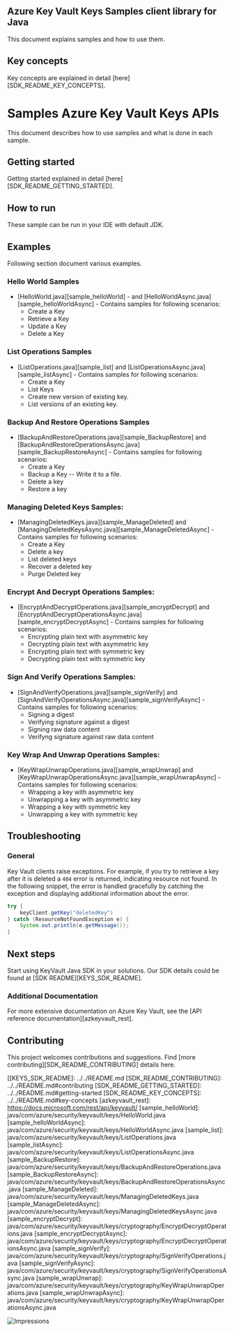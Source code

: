 
## Azure Key Vault Keys Samples client library for Java
This document explains samples and how to use them.

## Key concepts
Key concepts are explained in detail [here][SDK_README_KEY_CONCEPTS].

# Samples Azure Key Vault Keys APIs
This document describes how to use samples and what is done in each sample.

## Getting started
Getting started explained in detail [here][SDK_README_GETTING_STARTED].

## How to run
These sample can be run in your IDE with default JDK.

## Examples
   Following section document various examples.
   
### Hello World Samples
* [HelloWorld.java][sample_helloWorld] - and [HelloWorldAsync.java][sample_helloWorldAsync] - Contains samples for following scenarios:
    * Create a Key
    * Retrieve a Key
    * Update a Key
    * Delete a Key

### List Operations Samples
* [ListOperations.java][sample_list] and [ListOperationsAsync.java][sample_listAsync] - Contains samples for following scenarios:
    * Create a Key
    * List Keys
    * Create new version of existing key.
    * List versions of an existing key.

### Backup And Restore Operations Samples
* [BackupAndRestoreOperations.java][sample_BackupRestore] and [BackupAndRestoreOperationsAsync.java][sample_BackupRestoreAsync] - Contains samples for following scenarios:
    * Create a Key
    * Backup a Key -- Write it to a file.
    * Delete a key
    * Restore a key

### Managing Deleted Keys Samples:
* [ManagingDeletedKeys.java][sample_ManageDeleted] and [ManagingDeletedKeysAsync.java][sample_ManageDeletedAsync] - Contains samples for following scenarios:
    * Create a Key
    * Delete a key
    * List deleted keys
    * Recover a deleted key
    * Purge Deleted key
    
### Encrypt And Decrypt Operations Samples:
* [EncryptAndDecryptOperations.java][sample_encryptDecrypt] and [EncryptAndDecryptOperationsAsync.java][sample_encryptDecryptAsync] - Contains samples for following scenarios:
    * Encrypting plain text with asymmetric key
    * Decrypting plain text with asymmetric key
    * Encrypting plain text with symmetric key
    * Decrypting plain text with symmetric key
    
### Sign And Verify Operations Samples:
* [SignAndVerifyOperations.java][sample_signVerify] and [SignAndVerifyOperationsAsync.java][sample_signVerifyAsync] - Contains samples for following scenarios:
    * Signing a digest
    * Verifying signature against a digest
    * Signing raw data content
    * Verifyng signature against raw data content
    
### Key Wrap And Unwrap Operations Samples:
* [KeyWrapUnwrapOperations.java][sample_wrapUnwrap] and [KeyWrapUnwrapOperationsAsync.java][sample_wrapUnwrapAsync] - Contains samples for following scenarios:
    * Wrapping a key with asymmetric key
    * Unwrapping a key with asymmetric key
    * Wrapping a key with symmetric key
    * Unwrapping a key with symmetric key

## Troubleshooting
### General
Key Vault clients raise exceptions. For example, if you try to retrieve a key after it is deleted a `404` error is returned, indicating resource not found. In the following snippet, the error is handled gracefully by catching the exception and displaying additional information about the error.
```java
try {
    keyClient.getKey("deletedKey")
} catch (ResourceNotFoundException e) {
    System.out.println(e.getMessage());
}
```

## Next steps
Start using KeyVault Java SDK in your solutions. Our SDK details could be found at [SDK README][KEYS_SDK_README]. 

###  Additional Documentation
For more extensive documentation on Azure Key Vault, see the [API reference documentation][azkeyvault_rest].

## Contributing
This project welcomes contributions and suggestions. Find [more contributing][SDK_README_CONTRIBUTING] details here.

<!-- LINKS -->
[[KEYS_SDK_README]: ../../README.md
[SDK_README_CONTRIBUTING]: ../../README.md#contributing
[SDK_README_GETTING_STARTED]: ../../README.md#getting-started
[SDK_README_KEY_CONCEPTS]: ../../README.md#key-concepts
[azkeyvault_rest]: https://docs.microsoft.com/rest/api/keyvault/
[sample_helloWorld]: java/com/azure/security/keyvault/keys/HelloWorld.java
[sample_helloWorldAsync]: java/com/azure/security/keyvault/keys/HelloWorldAsync.java
[sample_list]: java/com/azure/security/keyvault/keys/ListOperations.java
[sample_listAsync]: java/com/azure/security/keyvault/keys/ListOperationsAsync.java
[sample_BackupRestore]: java/com/azure/security/keyvault/keys/BackupAndRestoreOperations.java
[sample_BackupRestoreAsync]: java/com/azure/security/keyvault/keys/BackupAndRestoreOperationsAsync.java
[sample_ManageDeleted]: java/com/azure/security/keyvault/keys/ManagingDeletedKeys.java
[sample_ManageDeletedAsync]: java/com/azure/security/keyvault/keys/ManagingDeletedKeysAsync.java
[sample_encryptDecrypt]: java/com/azure/security/keyvault/keys/cryptography/EncryptDecryptOperations.java
[sample_encryptDecryptAsync]: java/com/azure/security/keyvault/keys/cryptography/EncryptDecryptOperationsAsync.java
[sample_signVerify]: java/com/azure/security/keyvault/keys/cryptography/SignVerifyOperations.java
[sample_signVerifyAsync]: java/com/azure/security/keyvault/keys/cryptography/SignVerifyOperationsAsync.java
[sample_wrapUnwrap]: java/com/azure/security/keyvault/keys/cryptography/KeyWrapUnwrapOperations.java
[sample_wrapUnwrapAsync]: java/com/azure/security/keyvault/keys/cryptography/KeyWrapUnwrapOperationsAsync.java

![Impressions](https://azure-sdk-impressions.azurewebsites.net/api/impressions/azure-sdk-for-java/sdk/keyvault/azure-security-keyvault-keys/README.png)
